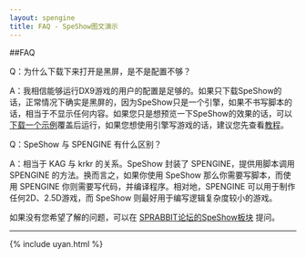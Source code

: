 ```yaml
---
layout: spengine
title: FAQ - SpeShow图文演示
---
```


##FAQ

<p class="Q">
Q：为什么下载下来打开是黑屏，是不是配置不够？
</p>

<p class="A">
A：我相信能够运行DX9游戏的用户的配置是足够的。如果只下载SpeShow的话，正常情况下确实是黑屏的，因为SpeShow只是一个引擎，如果不书写脚本的话，相当于不显示任何内容。如果您只是想预览一下SpeShow的效果的话，可以<a href="tutorial_8.html">下载一个示例</a>覆盖后运行，如果您想使用引擎写游戏的话，建议您先查看<a href="tutorial.html">教程</a>。
</p>

<p class="Q">
Q：SpeShow 与 SPENGINE 有什么区别？
</p>

<p class="A">
A：相当于 KAG 与 krkr 的关系。SpeShow 封装了 SPENGINE，提供用脚本调用 SPENGINE 的方法。换而言之，如果你使用 SpeShow 那么你需要写脚本，而使用 SPENGINE 你则需要写代码，并编译程序。相对地，SPENGINE 可以用于制作任何2D、2.5D游戏，而 SpeShow 则最好用于编写逻辑复杂度较小的游戏。
</p>

<p>
如果没有您希望了解的问题，可以在 <a href="http://bbs.sprabbit.com/categories/speshow">SPRABBIT论坛的SpeShow板块</a> 提问。
</p>

*****************************************************************************

{% include uyan.html %}

